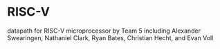 # RISC-V
datapath for RISC-V microprocessor by Team 5 including Alexander Swearingen, Nathaniel Clark, Ryan Bates, Christian Hecht, and Evan Voll

